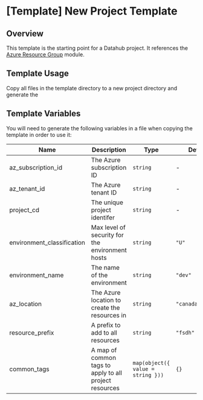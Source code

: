 # [Template] New Project Template

## Overview

This template is the starting point for a Datahub project. It references the [Azure Resource Group](https://github.com/ssc-sp/datahub-resource-modules/tree/main/modules/azure-resource-group) module.

## Template Usage

Copy all files in the template directory to a new project directory and generate the

## Template Variables

You will need to generate the following variables in a file when copying the template in order to use it:

| Name                       | Description                                            | Type                              | Default           | Required |
| -------------------------- | ------------------------------------------------------ | --------------------------------- | ----------------- | :------: |
| az_subscription_id         | The Azure subscription ID                              | `string`                          | -                 |   yes    |
| az_tenant_id               | The Azure tenant ID                                    | `string`                          | -                 |   yes    |
| project_cd                 | The unique project identifer                           | `string`                          | -                 |   yes    |
| environment_classification | Max level of security for the environment hosts        | `string`                          | `"U"`             |    no    |
| environment_name           | The name of the environment                            | `string`                          | `"dev"`           |    no    |
| az_location                | The Azure location to create the resources in          | `string`                          | `"canadacentral"` |    no    |
| resource_prefix            | A prefix to add to all resources                       | `string`                          | `"fsdh"`          |    no    |
| common_tags                | A map of common tags to apply to all project resources | `map(object({ value = string }))` | `{}`              |    no    |
